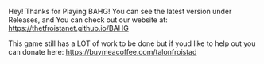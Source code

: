Hey! 
Thanks for Playing BAHG! 
You can see the latest version under Releases, 
                and 
You can check out our website at:
https://thetfroistanet.github.io/BAHG

This game still has a LOT of work to be done 
but if youd like to help out you can donate here:
https://buymeacoffee.com/talonfroistad
